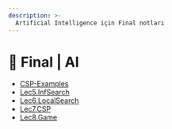 ```yaml
---
description: >-
  Artificial Intelligence için Final notları
---
```


# 📅 Final \| AI

<!--YPackage.YGitbookIntegration-tarafından-otomatik-oluşturulmuştur-->

- [CSP-Examples](CSP-Examples.pdf)
- [Lec5.InfSearch](Lec5.InfSearch.pdf)
- [Lec6.LocalSearch](Lec6.LocalSearch.pdf)
- [Lec7.CSP](Lec7.CSP.pdf)
- [Lec8.Game](Lec8.Game.pdf)

<!--YPackage.YGitbookIntegration-tarafından-otomatik-oluşturulmuştur-->
